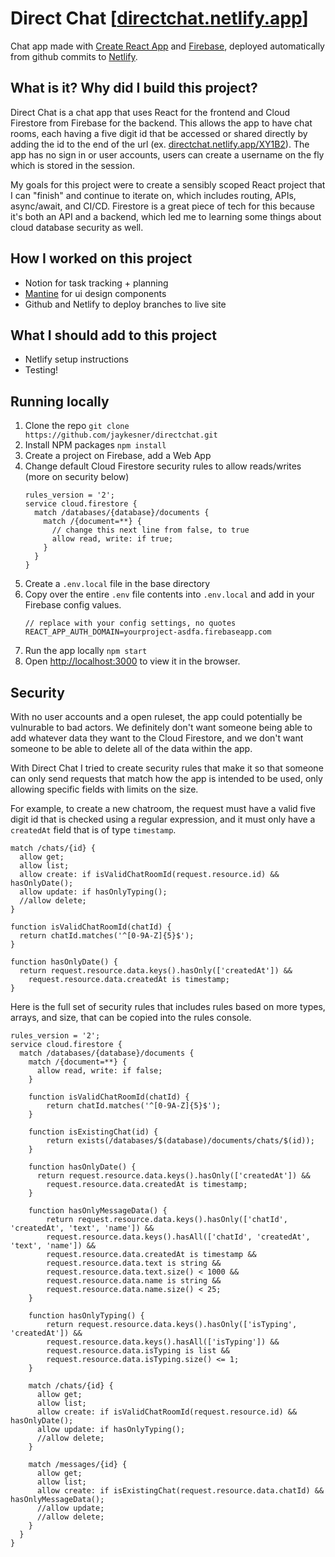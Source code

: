 # Direct Chat [[directchat.netlify.app](https://directchat.netlify.app/)]

Chat app made with [Create React App](https://create-react-app.dev/) and [Firebase](https://firebase.google.com/), deployed automatically from github commits to [Netlify](https://www.netlify.com/).

## What is it? Why did I build this project?

Direct Chat is a chat app that uses React for the frontend and Cloud Firestore from Firebase for the backend. This allows the app to have chat rooms, each having a five digit id that be accessed or shared directly by adding the id to the end of the url (ex. [directchat.netlify.app/XY1B2](https://directchat.netlify.app/XY1B2)). The app has no sign in or user accounts, users can create a username on the fly which is stored in the session.

My goals for this project were to create a sensibly scoped React project that I can "finish" and continue to iterate on, which includes routing, APIs, async/await, and CI/CD. Firestore is a great piece of tech for this because it's both an API and a backend, which led me to learning some things about cloud database security as well.

## How I worked on this project

- Notion for task tracking + planning
- [Mantine](https://mantine.dev/) for ui design components
- Github and Netlify to deploy branches to live site

## What I should add to this project

- Netlify setup instructions
- Testing!

## Running locally

1. Clone the repo `git clone https://github.com/jaykesner/directchat.git`
2. Install NPM packages `npm install`
3. Create a project on Firebase, add a Web App
4. Change default Cloud Firestore security rules to allow reads/writes (more on security below)
   ```
   rules_version = '2';
   service cloud.firestore {
     match /databases/{database}/documents {
       match /{document=**} {
         // change this next line from false, to true
         allow read, write: if true;
       }
     }
   }
   ```
5. Create a `.env.local` file in the base directory
6. Copy over the entire `.env` file contents into `.env.local` and add in your Firebase config values.
   ```
   // replace with your config settings, no quotes
   REACT_APP_AUTH_DOMAIN=yourproject-asdfa.firebaseapp.com
   ```
7. Run the app locally `npm start`
8. Open [http://localhost:3000](http://localhost:3000) to view it in the browser.

## Security

With no user accounts and a open ruleset, the app could potentially be vulnurable to bad actors. We definitely don't want someone being able to add whatever data they want to the Cloud Firestore, and we don't want someone to be able to delete all of the data within the app.

With Direct Chat I tried to create security rules that make it so that someone can only send requests that match how the app is intended to be used, only allowing specific fields with limits on the size.

For example, to create a new chatroom, the request must have a valid five digit id that is checked using a regular expression, and it must only have a `createdAt` field that is of type `timestamp`.

```
match /chats/{id} {
  allow get;
  allow list;
  allow create: if isValidChatRoomId(request.resource.id) && hasOnlyDate();
  allow update: if hasOnlyTyping();
  //allow delete;
}

function isValidChatRoomId(chatId) {
  return chatId.matches('^[0-9A-Z]{5}$');
}

function hasOnlyDate() {
  return request.resource.data.keys().hasOnly(['createdAt']) &&
    request.resource.data.createdAt is timestamp;
}
```

Here is the full set of security rules that includes rules based on more types, arrays, and size, that can be copied into the rules console.

```
rules_version = '2';
service cloud.firestore {
  match /databases/{database}/documents {
    match /{document=**} {
      allow read, write: if false;
    }

    function isValidChatRoomId(chatId) {
    	return chatId.matches('^[0-9A-Z]{5}$');
    }

    function isExistingChat(id) {
    	return exists(/databases/$(database)/documents/chats/$(id));
    }

    function hasOnlyDate() {
      return request.resource.data.keys().hasOnly(['createdAt']) &&
      	request.resource.data.createdAt is timestamp;
    }

    function hasOnlyMessageData() {
    	return request.resource.data.keys().hasOnly(['chatId', 'createdAt', 'text', 'name']) &&
      	request.resource.data.keys().hasAll(['chatId', 'createdAt', 'text', 'name']) &&
        request.resource.data.createdAt is timestamp &&
        request.resource.data.text is string &&
        request.resource.data.text.size() < 1000 &&
        request.resource.data.name is string &&
        request.resource.data.name.size() < 25;
    }

    function hasOnlyTyping() {
    	return request.resource.data.keys().hasOnly(['isTyping', 'createdAt']) &&
      	request.resource.data.keys().hasAll(['isTyping']) &&
        request.resource.data.isTyping is list &&
        request.resource.data.isTyping.size() <= 1;
    }

    match /chats/{id} {
      allow get;
      allow list;
      allow create: if isValidChatRoomId(request.resource.id) && hasOnlyDate();
      allow update: if hasOnlyTyping();
      //allow delete;
    }

    match /messages/{id} {
      allow get;
      allow list;
      allow create: if isExistingChat(request.resource.data.chatId) && hasOnlyMessageData();
      //allow update;
      //allow delete;
    }
  }
}
```
